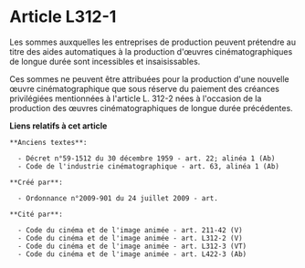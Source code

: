 # Article L312-1

Les sommes auxquelles les entreprises de production peuvent prétendre au titre des aides automatiques à la production
d'œuvres cinématographiques de longue durée sont incessibles et insaisissables. 

Ces sommes ne peuvent être attribuées pour la production d'une nouvelle œuvre cinématographique que sous réserve du paiement
des créances privilégiées mentionnées à l'article L. 312-2 nées à l'occasion de la production des œuvres cinématographiques
de longue durée précédentes.

**Liens relatifs à cet article**

	**Anciens textes**:

	  - Décret n°59-1512 du 30 décembre 1959 - art. 22; alinéa 1 (Ab)
	  - Code de l'industrie cinématographique - art. 63, alinéa 1 (Ab)

	**Créé par**:

	  - Ordonnance n°2009-901 du 24 juillet 2009 - art.

	**Cité par**:

	  - Code du cinéma et de l'image animée - art. 211-42 (V)
	  - Code du cinéma et de l'image animée - art. L312-2 (V)
	  - Code du cinéma et de l'image animée - art. L312-3 (VT)
	  - Code du cinéma et de l'image animée - art. L422-3 (Ab)
